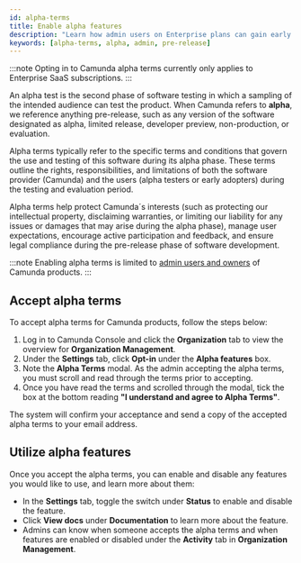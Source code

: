 ```yaml
---
id: alpha-terms
title: Enable alpha features
description: "Learn how admin users on Enterprise plans can gain early access to alpha features in Console and Modeler. "
keywords: [alpha-terms, alpha, admin, pre-release]
---
```


:::note
Opting in to Camunda alpha terms currently only applies to Enterprise SaaS subscriptions.
:::

An alpha test is the second phase of software testing in which a sampling of the intended audience can test the product. When Camunda refers to **alpha**, we reference anything pre-release, such as any version of the software designated as alpha, limited release, developer preview, non-production, or evaluation.

Alpha terms typically refer to the specific terms and conditions that govern the use and testing of this software during its alpha phase. These terms outline the rights, responsibilities, and limitations of both the software provider (Camunda) and the users (alpha testers or early adopters) during the testing and evaluation period.

Alpha terms help protect Camunda´s interests (such as protecting our intellectual property, disclaiming warranties, or limiting our liability for any issues or damages that may arise during the alpha phase), manage user expectations, encourage active participation and feedback, and ensure legal compliance during the pre-release phase of software development.

:::note
Enabling alpha terms is limited to [admin users and owners](/docs/components/console/manage-organization/manage-users.md) of Camunda products.
:::

## Accept alpha terms

To accept alpha terms for Camunda products, follow the steps below:

1. Log in to Camunda Console and click the **Organization** tab to view the overview for **Organization Management**.
2. Under the **Settings** tab, click **Opt-in** under the **Alpha features** box.
3. Note the **Alpha Terms** modal. As the admin accepting the alpha terms, you must scroll and read through the terms prior to accepting.
4. Once you have read the terms and scrolled through the modal, tick the box at the bottom reading **"I understand and agree to Alpha Terms"**.

The system will confirm your acceptance and send a copy of the accepted alpha terms to your email address.

## Utilize alpha features

Once you accept the alpha terms, you can enable and disable any features you would like to use, and learn more about them:

- In the **Settings** tab, toggle the switch under **Status** to enable and disable the feature.
- Click **View docs** under **Documentation** to learn more about the feature.
- Admins can know when someone accepts the alpha terms and when features are enabled or disabled under the **Activity** tab in **Organization Management**.
